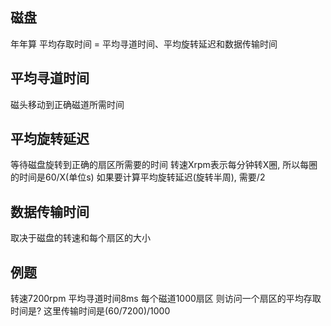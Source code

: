 

## 磁盘
年年算
平均存取时间 = 平均寻道时间、平均旋转延迟和数据传输时间

## 平均寻道时间
磁头移动到正确磁道所需时间

## 平均旋转延迟
等待磁盘旋转到正确的扇区所需要的时间
转速Xrpm表示每分钟转X圈, 所以每圈的时间是60/X(单位s)
如果要计算平均旋转延迟(旋转半周), 需要/2

## 数据传输时间
取决于磁盘的转速和每个扇区的大小

## 例题
转速7200rpm
平均寻道时间8ms
每个磁道1000扇区
则访问一个扇区的平均存取时间是?
这里传输时间是(60/7200)/1000
